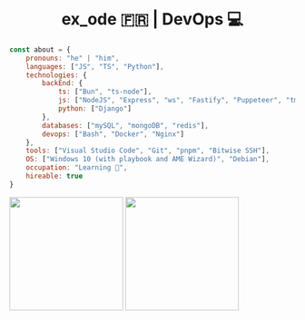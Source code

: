 <h1 align="center">ex_ode 🇫🇷 | DevOps 💻</h1>

```js
const about = {
    pronouns: "he" | "him",
    languages: ["JS", "TS", "Python"],
    technologies: {
        backEnd: {
            ts: ["Bun", "ts-node"],
            js: ["NodeJS", "Express", "ws", "Fastify", "Puppeteer", "tmi.js"],
            python: ["Django"]
        },
        databases: ["mySQL", "mongoDB", "redis"],
        devops: ["Bash", "Docker", "Nginx"]
    },
    tools: ["Visual Studio Code", "Git", "pnpm", "Bitwise SSH"],
    OS: ["Windows 10 (with playbook and AME Wizard)", "Debian"],
    occupation: "Learning 👀",
    hireable: true
}
```

<div>
    <img height="200" align="center" src="https://github-readme.lexod.fr/stats?username=Ex0D&show_icons=true&theme=radical&hide_contribs=true&count_private=true&hide_border=true" />
    <img height="200" align="center" src="https://github-readme.lexod.fr/top-langs?username=Ex0D&show_icons=true&theme=radical&hide_contribs=true&langs_count=7&layout=compact&hide_border=true" />
</div>
